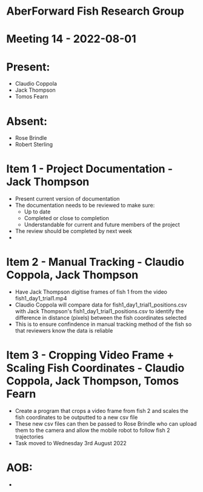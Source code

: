 # AberForward Fish Research Group 

# Meeting 14 - 2022-08-01

# Present:
* Claudio Coppola
* Jack Thompson
* Tomos Fearn

# Absent:
* Rose Brindle
* Robert Sterling

# Item 1 - Project Documentation - Jack Thompson
* Present current version of documentation
* The documentation needs to be reviewed to make sure:
  * Up to date
  * Completed or close to completion
  * Understandable for current and future members of the project
* The review should be completed by next week
* 

# Item 2 - Manual Tracking - Claudio Coppola, Jack Thompson
* Have Jack Thompson digitise frames of fish 1 from the video fish1_day1_trial1.mp4
* Claudio Coppola will compare data for fish1_day1_trial1_positions.csv with Jack Thompson's fish1_day1_trial1_positions.csv to identify the difference in distance (pixels) between the fish coordinates selected
* This is to ensure confindence in manual tracking method of the fish so that reviewers know the data is reliable

# Item 3 - Cropping Video Frame + Scaling Fish Coordinates - Claudio Coppola, Jack Thompson, Tomos Fearn
* Create a program that crops a video frame from fish 2 and scales the fish coordinates to be outputted to a new csv file
* These new csv files can then be passed to Rose Brindle who can upload them to the camera and allow the mobile robot to follow fish 2 trajectories
* Task moved to Wednesday 3rd August 2022

# AOB:
* 
